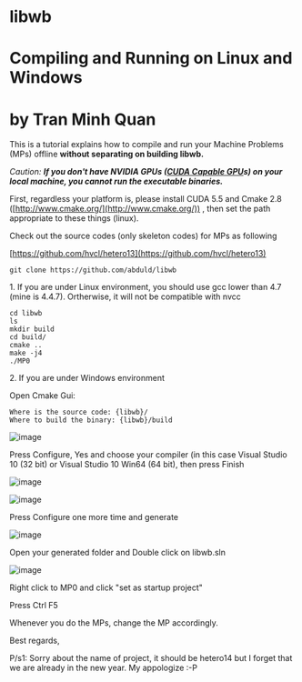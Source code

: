 
libwb
=====



# Compiling and Running on Linux and Windows
# by Tran Minh Quan

This is a tutorial explains how to compile and run your Machine
Problems (MPs) offline **without separating on building libwb.**

_Caution: **If you don't have NVIDIA GPUs ([CUDA Capable GPU](https://developer.nvidia.com/cuda-gpus)s) on your local machine, you cannot run the executable binaries.**_

First, regardless your platform is, please install CUDA 5.5
and Cmake 2.8 ([](http://www.cmake.org/)[](http://www.cmake.org/)[](http://www.cmake.org/)[](http://www.cmake.org/)[http://www.cmake.org/](http://www.cmake.org/)) , then set the path appropriate to these things (linux).

Check out the source codes (only skeleton codes) for MPs as
following

[](https://github.com/hvcl/hetero13)[](https://github.com/hvcl/hetero13)[](https://github.com/hvcl/hetero13)[](https://github.com/hvcl/hetero13)[https://github.com/hvcl/hetero13](https://github.com/hvcl/hetero13)

    git clone https://github.com/abduld/libwb

1\. If you are under Linux environment, you should use gcc lower than 4.7 (mine is 4.4.7). 
Ortherwise, it will not be compatible with nvcc

    cd libwb
    ls
    mkdir build
    cd build/
    cmake ..
    make -j4
    ./MP0

2\. If you are under Windows environment

Open Cmake Gui:

    Where is the source code: {libwb}/
    Where to build the binary: {libwb}/build

![image](https://coursera-forum-screenshots.s3.amazonaws.com/5d/d77a10785611e3ae687ff4063e578b/1.png) 

Press Configure, Yes and choose your compiler (in this case Visual
Studio 10 (32 bit) or Visual Studio 10 Win64 (64 bit), then press Finish

![image](https://coursera-forum-screenshots.s3.amazonaws.com/75/ee29f0785611e3ae687ff4063e578b/2.png) 

![image](https://coursera-forum-screenshots.s3.amazonaws.com/e5/1e0fc0785611e3ae687ff4063e578b/3.png) 

Press Configure one more time and generate

![image](https://coursera-forum-screenshots.s3.amazonaws.com/11/315360785711e3ae687ff4063e578b/4.png) 

Open your generated folder and Double click on libwb.sln

![image](https://coursera-forum-screenshots.s3.amazonaws.com/3a/5da3b0785711e3ae687ff4063e578b/5.png) 

Right click to MP0 and click "set as startup project"

Press Ctrl F5

Whenever you do the MPs, change the MP accordingly.

Best regards,

P/s1: Sorry about the name of project, it should be hetero14 but I forget that we are already in the new year. My appologize :-P 

